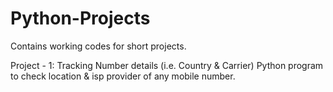 # Python-Projects
Contains working codes for short projects.

Project - 1: Tracking Number details (i.e. Country & Carrier)
Python program to check location & isp provider of any mobile number.
